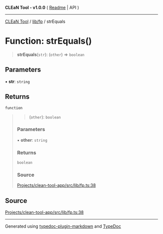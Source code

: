 **CLEaN Tool - v1.0.0** ( [Readme](../../../README.md) \| API )

***

[CLEaN Tool](../../../modules.md) / [lib/fp](../README.md) / strEquals

# Function: strEquals()

> **strEquals**(`str`): (`other`) => `boolean`

## Parameters

▪ **str**: `string`

## Returns

`function`

> > (`other`): `boolean`
>
> ### Parameters
>
> ▪ **other**: `string`
>
> ### Returns
>
> `boolean`
>
> ### Source
>
> [Projects/clean-tool-app/src/lib/fp.ts:38](https://github.com/yuckyh/clean-tool-app/)
>

## Source

[Projects/clean-tool-app/src/lib/fp.ts:38](https://github.com/yuckyh/clean-tool-app/)

***

Generated using [typedoc-plugin-markdown](https://www.npmjs.com/package/typedoc-plugin-markdown) and [TypeDoc](https://typedoc.org/)
